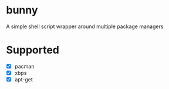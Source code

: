 # bunny
A simple shell script wrapper around multiple package managers

# Supported
- [x] pacman
- [x] xbps
- [x] apt-get
